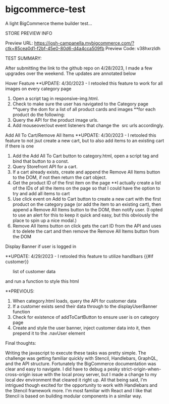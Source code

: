 # bigcommerce-test
A light BigCommerce theme builder test...

STORE PREVIEW INFO

Preview URL: https://josh-campanella.mybigcommerce.com/?ctk=85cea0d1-f2bf-45e0-80d6-d4a4cca509fb
Preview Code: v38hxrzldh

TEST SUMMARY:

After submitting the link to the github repo on 4/28/2023, I made a few upgrades over the weekend. The updates are annotated below

Hover Feature
**UPDATE: 4/30/2023 - I retooled this feature to work for all images on every category page
  1) Open a script tag in responsive-img.html.
  2) Check to make sure the user has navigated to the Category page 
  **query the dom for a list of all product cards and images
  **for each product do the following:
  3) Query the API for the product image urls.
  4) Add mouseover/out event listeners that change the <img> src urls accordingly. 

Add All To Cart/Remove All Items
**UPDATE: 4/30/2023 - I retooled this feature to not jsut create a new cart, but to also add items to an existing cart if there is one
  1) Add the Add All To Cart button to category.html, open a script tag and bind that button to a const. 
  2) Query Storefront API for a cart.
  3) If a cart already exists, create and append the Remove All Items button to the DOM, if not then return the cart object.
  4) Get the product ID of the first item on the page
    **I actually create a list of the IDs of all the items on the page so that I could have the option to try and add all items to cart
  5) Use click event on Add to Cart button to create a new cart with the first product on the category page (or add the item to an existing cart), then append a Remove All Items button to the DOM, then notify user. (I opted to use an alert for this to keep it quick and easy, but this obviously the place to spin up a nice modal.)
  6) Remove All Items button on click gets the cart ID from the API and uses it to delete the cart and then remove the Remove All Items button from the DOM

Display Banner if user is logged in

**UPDATE: 4/29/2023 - I retooled this feature to utilize handlbars {{#if customer}} <nav><ul>list of customer data</ul></nav> and run a function to style this html

**PREVIOUS:
  1) When category.html loads, query the API for customer data
  2) If a customer exists send their data through to the displayUserBanner function
  3) Check for existence of addToCartButton to ensure user is on category page
  4) Create and style the user banner, inject customer data into it, then prepend it to the .navUser element

Final thoughts:

Writing the javascript to execute these tasks was pretty simple. The challenge was getting familiar quickly with Stencil, Handlebars, GraphQL, and the API structure. Fortunately the BigCommerce documentation was clear and easy to navigate. I did have to debug a pesky strict-origin-when-cross-origin issue with the local proxy server, but I made a change to my local dev environment that cleared it right up. All that being said, I'm intrigued though excited for the opportunity to work with Handlebars and the Stencil framework more. I'm most familiar with React and I like that Stencil is based on building modular components in a similar way.
